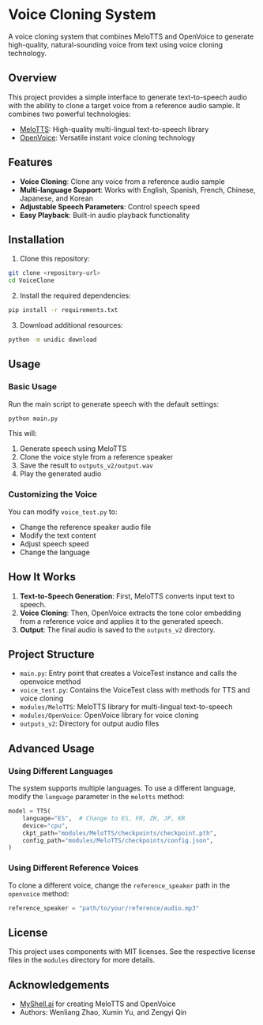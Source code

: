 # Voice Cloning System

A voice cloning system that combines MeloTTS and OpenVoice to generate high-quality, natural-sounding voice from text using voice cloning technology.

## Overview

This project provides a simple interface to generate text-to-speech audio with the ability to clone a target voice from a reference audio sample. It combines two powerful technologies:

- [MeloTTS](https://github.com/myshell-ai/MeloTTS): High-quality multi-lingual text-to-speech library
- [OpenVoice](https://github.com/myshell-ai/OpenVoice): Versatile instant voice cloning technology

## Features

- **Voice Cloning**: Clone any voice from a reference audio sample
- **Multi-language Support**: Works with English, Spanish, French, Chinese, Japanese, and Korean
- **Adjustable Speech Parameters**: Control speech speed
- **Easy Playback**: Built-in audio playback functionality

## Installation

1. Clone this repository:

```bash
git clone <repository-url>
cd VoiceClone
```

2. Install the required dependencies:

```bash
pip install -r requirements.txt
```

3. Download additional resources:

```bash
python -m unidic download
```

## Usage

### Basic Usage

Run the main script to generate speech with the default settings:

```bash
python main.py
```

This will:

1. Generate speech using MeloTTS
2. Clone the voice style from a reference speaker
3. Save the result to `outputs_v2/output.wav`
4. Play the generated audio

### Customizing the Voice

You can modify `voice_test.py` to:

- Change the reference speaker audio file
- Modify the text content
- Adjust speech speed
- Change the language

## How It Works

1. **Text-to-Speech Generation**: First, MeloTTS converts input text to speech.
2. **Voice Cloning**: Then, OpenVoice extracts the tone color embedding from a reference voice and applies it to the generated speech.
3. **Output**: The final audio is saved to the `outputs_v2` directory.

## Project Structure

- `main.py`: Entry point that creates a VoiceTest instance and calls the openvoice method
- `voice_test.py`: Contains the VoiceTest class with methods for TTS and voice cloning
- `modules/MeloTTS`: MeloTTS library for multi-lingual text-to-speech
- `modules/OpenVoice`: OpenVoice library for voice cloning
- `outputs_v2`: Directory for output audio files

## Advanced Usage

### Using Different Languages

The system supports multiple languages. To use a different language, modify the `language` parameter in the `melotts` method:

```python
model = TTS(
    language="ES",  # Change to ES, FR, ZH, JP, KR
    device="cpu",
    ckpt_path="modules/MeloTTS/checkpoints/checkpoint.pth",
    config_path="modules/MeloTTS/checkpoints/config.json",
)
```

### Using Different Reference Voices

To clone a different voice, change the `reference_speaker` path in the `openvoice` method:

```python
reference_speaker = "path/to/your/reference/audio.mp3"
```

## License

This project uses components with MIT licenses. See the respective license files in the `modules` directory for more details.

## Acknowledgements

- [MyShell.ai](https://myshell.ai) for creating MeloTTS and OpenVoice
- Authors: Wenliang Zhao, Xumin Yu, and Zengyi Qin
